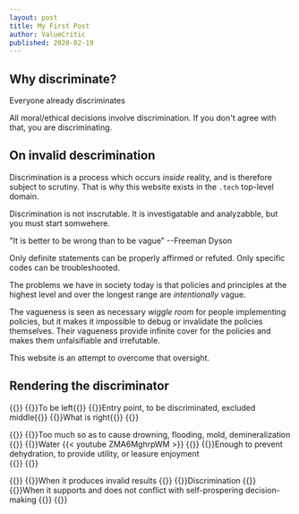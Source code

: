 ```yaml
---
layout: post
title: My First Post
author: ValueCritic
published: 2020-02-19
---
```


## Why discriminate?

Everyone already discriminates

All moral/ethical decisions involve discrimination. If you don't agree with that, you are discriminating.
## On invalid descrimination

Discrimination is a process which occurs _inside_ reality, and is therefore subject to scrutiny. That is why this website exists in the `.tech` top-level domain.

Discrimination is not inscrutable. It is investigatable and analyzabble, but you must start somwehere.

"It is better to be wrong than to be vague" --Freeman Dyson

Only definite statements can be properly affirmed or refuted. Only specific codes can be troubleshooted.

The problems we have in society today is that policies and principles at the highest level and over the longest range are _intentionally_ vague.

The vagueness is seen as necessary _wiggle room_ for people implementing policies, but it makes it impossible to debug or invalidate the policies themselves. Their vagueness provide infinite cover for the policies and makes them unfalsifiable and irrefutable.

This website is an attempt to overcome that oversight.
 

## Rendering the discriminator

{{<d main="Structure of the discriminator">}}
    {{<dc column="left">}}To be left{{</dc>}}
    {{<dc column="middle">}}Entry point, to be discriminated, excluded middle{{</dc>}}
    {{<dc column="right" >}}What is right{{</dc>}}
{{</d>}}

{{<d main="Additional item to be discriminated" >}}
    {{<dc column="left">}}Too much so as to cause drowning, flooding, mold, demineralization
    {{</dc>}}
    {{<dc column="middle">}}Water {{< youtube ZMA6MghrpWM >}}
    {{</dc>}}
    {{<dc column="right">}}Enough to prevent dehydration, to provide utility, or leasure enjoyment  
    {{</dc>}}
{{</d>}}

{{<d main="Discriminating discrimination">}}
    {{<dc column="left">}}When it produces invalid results
    {{</dc>}}
    {{<dc column="middle">}}Discrimination
    {{</dc>}}
    {{<dc column="right">}}When it supports and does not conflict with self-prospering decision-making
    {{</dc>}}
{{</d>}}